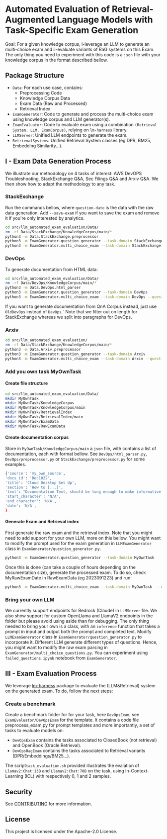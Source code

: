 # Automated Evaluation of Retrieval-Augmented Language Models with Task-Specific Exam Generation

Goal: For a given knowledge corpus, i-leverage an LLM to generate an multi-choice exam and ii-evaluate variants of RaG systems on this Exam. The only thing you need to experiment with this code is a `json` file with your knowledge corpus in the format described bellow.

## Package Structure

* `Data`: For each use case, contains:
  * Preprocessing Code
  * Knowledge Corpus Data
  * Exam Data (Raw and Processed)
  * Retrieval Index
* `ExamGenerator`: Code to generate and process the multi-choice exam using knowledge corpus and LLM generator(s).
* `ExamEvaluator`: Code to evaluate exam using a combination `(Retrieval System, LLM, ExamCorpus)`, relying on `lm-harness` library.
* `LLMServer`: Unified LLM endpoints to generate the exam.
* `RetrievalSystems`: Unified Retrieval System classes (eg DPR, BM25, Embedding Similarity...).

## I - Exam Data Generation Process

We illustrate our methodology on 4 tasks of interest: AWS DevOPS Troubleshooting, StackExchange Q&A, Sec Filings Q&A and Arxiv Q&A. We then show how to adapt the methodology to any task.

### StackExchange

Run the commands bellow, where `question-date` is the data with the raw data generation. Add `--save-exam` if you want to save the exam and remove it if you're only interested by analytics.

```bash
cd src/llm_automated_exam_evaluation/Data/
rm -rf Data/StackExchange/KnowledgeCorpus/main/*
python3 -m Data.StackExchange.preprocessor
python3 -m ExamGenerator.question_generator --task-domain StackExchange
python3 -m ExamGenerator.multi_choice_exam --task-domain StackExchange --question-date 2023091223 --save-exam
```

### DevOps

To generate documentation from HTML data:

```bash
cd src/llm_automated_exam_evaluation/Data/
rm -rf Data/DevOps/KnowledgeCorpus/main/*
python3 -m Data.DevOps.html_parser
python3 -m ExamGenerator.question_generator --task-domain DevOps
python3 -m ExamGenerator.multi_choice_exam --task-domain DevOps --question-date 2023090805 --save-exam
```

If you want to generate documentation from QnA Corpus instead, just use `OldDevOps` instead of `DevOps`.`
Note that we filter out on length for StackExchange whereas we split into paragraphs for DevOps.

### Arxiv

```bash
cd src/llm_automated_exam_evaluation/
rm -rf Data/StackExchange/KnowledgeCorpus/main/*
python3 -m Data.Arxiv.preprocessor
python3 -m ExamGenerator.question_generator --task-domain Arxiv
python3 -m ExamGenerator.multi_choice_exam --task-domain Arxiv --question-date 2023091905 --save-exam
```

### Add you own task MyOwnTask

#### Create file structure

```bash
cd src/llm_automated_exam_evaluation/Data/
mkdir MyOwnTask
mkdir MyOwnTask/KnowledgeCorpus
mkdir MyOwnTask/KnowledgeCorpus/main
mkdir MyOwnTask/RetrievalIndex
mkdir MyOwnTask/RetrievalIndex/main
mkdir MyOwnTask/ExamData
mkdir MyOwnTask/RawExamData
```

#### Create documentation corpus

Store in `MyOwnTask/KnowledgeCorpus/main` a `json` file, with contains a list of documentation, each with format bellow. See `DevOps/html_parser.py`, `DevOps/preprocessor.py` or `StackExchange/preprocessor.py` for some examples.

```bash
{'source': 'my_own_source',
'docs_id': 'Doc1022',
'title': 'Cloud Desktop Set Up',
'section': 'How to [...]',
'text': "Documentation Text, should be long enough to make informative questions but shorter enough to fit into context",
'start_character': 'N/A',
'end_character': 'N/A',
'date': 'N/A',
}
```

#### Generate Exam and Retrieval index

First generate the raw exam and the retrieval index.
Note that you might need to add support for your own LLM, more on this bellow.
You might want to modify the prompt used for the exam generation in `LLMExamGenerator` class in `ExamGenerator/question_generator.py`.

```bash
python3 -m ExamGenerator.question_generator --task-domain MyOwnTask
```

Once this is done (can take a couple of hours depending on the documentation size), generate the processed exam.
To do so, check MyRawExamDate in RawExamData (eg 2023091223) and run:

```bash
python3 -m ExamGenerator.multi_choice_exam --task-domain MyOwnTask  --question-date MyRawExamDate --save-exam
```

### Bring your own LLM

We currently support endpoints for Bedrock (Claude) in `LLMServer` file. We also show support for custom OpenLlama and LlamaV2 endpoints in the folder but please avoid using aside than for debugging.
The only thing needed to bring your own is a class, with an `inference` function that takes a prompt in input and output both the prompt and completed text.
Modify `LLMExamGenerator` class in `ExamGenerator/question_generator.py` to incorporate it.
Different LLM generate different types of questions. Hence, you might want to modify the raw exam parsing in `ExamGenerator/multi_choice_questions.py`.
You can experiment using `failed_questions.ipynb` notebook from `ExamGenerator`.

## III - Exam Evaluation Process

We leverage [lm-harness](https://github.com/EleutherAI/lm-evaluation-harness/tree/big-refactor) package to evaluate the (LLM&Retrieval) system on the generated exam.
To do, follow the next steps:

### Create a benchmark

Create a benchmark folder for for your task, here `DevOpsExam`, see `ExamEvaluator/DevOpsExam` for the template.
It contains a code file preprocess_exam,py for prompt templates and more importantly, a set of tasks to evaluate models on:

* `DevOpsExam` contains the tasks associated to ClosedBook (not retrieval) and OpenBook (Oracle Retrieval).
* `DevOpsRagExam` contains the tasks associated to Retrieval variants (DPR/Embeddings/BM25...).

The script`task_evaluation.sh` provided illustrates the evalation of `Llamav2:Chat:13B` and `Llamav2:Chat:70B` on the task, using In-Context-Learning (ICL) with respectively 0, 1 and 2 samples.

## Security

See [CONTRIBUTING](CONTRIBUTING.md#security-issue-notifications) for more information.

## License

This project is licensed under the Apache-2.0 License.


